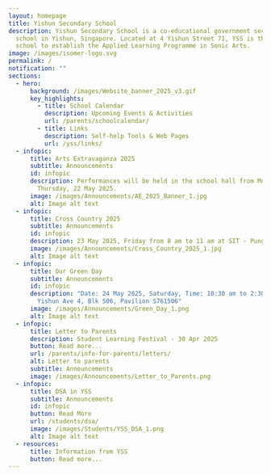 ```yaml
---
layout: homepage
title: Yishun Secondary School
description: Yishun Secondary School is a co-educational government secondary
  school in Yishun, Singapore. Located at 4 Yishun Street 71, YSS is the first
  school to establish the Applied Learning Programme in Sonic Arts.
image: /images/isomer-logo.svg
permalink: /
notification: ""
sections:
  - hero:
      background: /images/Website_banner_2025_v3.gif
      key_highlights:
        - title: School Calendar
          description: Upcoming Events & Activities
          url: /parents/schoolcalendar/
        - title: Links
          description: Self-help Tools & Web Pages
          url: /yss/links/
  - infopic:
      title: Arts Extravaganza 2025
      subtitle: Announcements
      id: infopic
      description: Performances will be held in the school hall from Monday, 19 May to
        Thursday, 22 May 2025.
      image: /images/Announcements/AE_2025_Banner_1.jpg
      alt: Image alt text
  - infopic:
      title: Cross Country 2025
      subtitle: Announcements
      id: infopic
      description: 23 May 2025, Friday from 8 am to 11 am at SIT - Punggol Campus.
      image: /images/Announcements/Cross_Country_2025_1.jpg
      alt: Image alt text
  - infopic:
      title: Our Green Day
      subtitle: Announcements
      id: infopic
      description: "Date: 24 May 2025, Saturday, Time: 10:30 am to 2:30 pm Venue:
        Yishun Ave 4, Blk 506, Pavilion S761506"
      image: /images/Announcements/Green_Day_1.png
      alt: Image alt text
  - infopic:
      title: Letter to Parents
      description: Student Learning Festival - 30 Apr 2025
      button: Read more...
      url: /parents/info-for-parents/letters/
      alt: Letter to parents
      subtitle: Announcements
      image: /images/Announcements/Letter_to_Parents.png
  - infopic:
      title: DSA in YSS
      subtitle: Announcements
      id: infopic
      button: Read More
      url: /students/dsa/
      image: /images/Students/YSS_DSA_1.png
      alt: Image alt text
  - resources:
      title: Information from YSS
      button: Read more...
---
```

